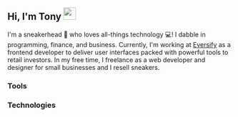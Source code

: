 ## Hi, I'm Tony <img src="https://media.giphy.com/media/hvRJCLFzcasrR4ia7z/giphy.gif" width="28">

I'm a sneakerhead 👟 who loves all-things technology 💻! I dabble in programming, finance, and business. Currently, I'm working at [Eversify](https://eversify.com) as a frontend developer to deliver user interfaces packed with powerful tools to retail investors. In my free time, I freelance as a web developer and designer for small businesses and I resell sneakers.

### Tools
<p>
  
</p>
  
### Technologies



<!--
**tot/tot** is a ✨ _special_ ✨ repository because its `README.md` (this file) appears on your GitHub profile.

Here are some ideas to get you started:

- 🔭 I’m currently working on ...
- 🌱 I’m currently learning ...
- 👯 I’m looking to collaborate on ...
- 🤔 I’m looking for help with ...
- 💬 Ask me about ...
- 📫 How to reach me: ...
- 😄 Pronouns: ...
- ⚡ Fun fact: ...
-->
